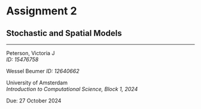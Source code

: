 # Assignment 2
## Stochastic and Spatial Models
---
Peterson, Victoria J  
*ID: 15476758* 

Wessel Beumer
*ID: 12640662*

University of Amsterdam  
*Introduction to Computational Science, Block 1, 2024*  

Due: 27 October 2024

